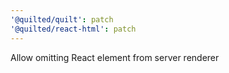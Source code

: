 ```yaml
---
'@quilted/quilt': patch
'@quilted/react-html': patch
---
```


Allow omitting React element from server renderer
